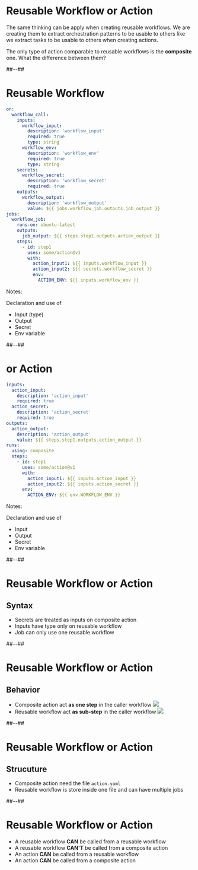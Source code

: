 <!-- .slide: -->

# Reusable Workflow or Action

The same thinking can be apply when creating reusable workflows.
We are creating them to extract orchestration patterns to be usable to others like we extract tasks to be usable to others when creating actions.

The only type of action comparable to reusable workflows is the **composite** one.
What the difference between them?

##--##

<!-- .slide: class="with-code" -->

# Reusable Workflow

```yaml [3-7|29|16-18|19,21,23-24,26-27|12-15|30|3,8-11|32]
on:
  workflow_call:
    inputs:
      workflow_input:
        description: 'workflow_input'
        required: true
        type: string
      workflow_env:
        description: 'workflow_env'
        required: true
        type: string
    secrets:
      workflow_secret:
        description: 'workflow_secret'
        required: true
    outputs:
      workflow_output:
        description: 'workflow_output'
        value: ${{ jobs.workflow_job.outputs.job_output }}
jobs:
  workflow_job:
    runs-on: ubuntu-latest
    outputs:
      job_output: ${{ steps.step1.outputs.action_output }}
    steps:
      - id: step1
        uses: some/action@v1
        with:
          action_input1: ${{ inputs.workflow_input }}
          action_input2: ${{ secrets.workflow_secret }}
          env:
            ACTION_ENV: ${{ inputs.workflow_env }}
```

Notes:

Declaration and use of

- Input (type)
- Output
- Secret
- Env variable

##--##

<!-- .slide: class="with-code" -->

# or Action

```yaml [1-4|18|8-10|11,15-16|1,5-7|19|20-21]
inputs:
  action_input:
    description: 'action_input'
    required: true
  action_secret:
    description: 'action_secret'
    required: true
outputs:
  action_output:
    description: 'action_output'
    value: ${{ steps.step1.outputs.action_output }}
runs:
  using: composite
  steps:
    - id: step1
      uses: some/action@v1
      with:
        action_input1: ${{ inputs.action_input }}
        action_input2: ${{ inputs.action_secret }}
      env:
        ACTION_ENV: ${{ env.WORKFLOW_ENV }}
```

Notes:

Declaration and use of

- Input
- Output
- Secret
- Env variable

##--##

# Reusable Workflow or Action

## Syntax

- Secrets are treated as inputs on composite action
- Inputs have type only on reusable workflow
- Job can only use one reusable workflow
<!-- .element: class="list-fragment" -->

##--##

# Reusable Workflow or Action

## Behavior

- Composite action act **as one step** in the caller workflow ![](./assets/images/reuse-job-steps.png)
- Reusable workflow act **as sub-step** in the caller workflow ![](./assets/images/reuse-jobs.png)
<!-- .element: class="list-fragment" -->

##--##

# Reusable Workflow or Action

## Strucuture

- Composite action need the file `action.yaml`
- Reusable workflow is store inside one file and can have multiple jobs
<!-- .element: class="list-fragment" -->

##--##

# Reusable Workflow or Action

- A reusable workflow **CAN** be called from a reusable workflow
- A reusable workflow **CAN'T** be called from a composite action
- An action **CAN** be called from a reusable workflow
- An action **CAN** be called from a composite action
<!-- .element: class="list-fragment" -->
